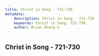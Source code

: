 ```yaml
---
title: Christ in Song - 721-730
metadata:
    description: Christ in Song - 721-730
    keywords: Christ in Song, 721-730
    author: Brian Onang'o
---
```



## Christ in Song - 721-730
  